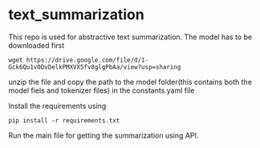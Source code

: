 # text_summarization

This repo is used for abstractive text summarization. The model has to be downloaded first

```
wget https://drive.google.com/file/d/1-Gck6Qu1v0DvDelkPMXVX5fv8glgPbAa/view?usp=sharing
```
unzip the file and copy the path to the model folder(this contains both the model fiels and tokenizer files) in the constants.yaml file

Install the requirements using
```
pip install -r requirements.txt
```
Run the main file for getting the summarization using API.
